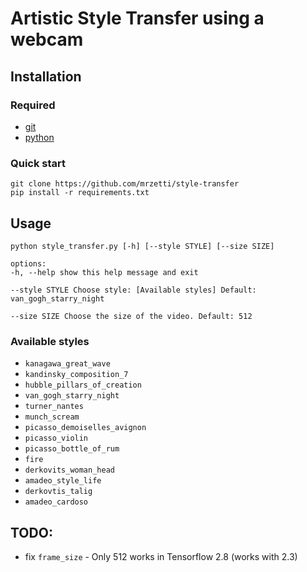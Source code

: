 # Artistic Style Transfer using a webcam

## Installation

### Required
* [git](https://git-scm.com/downloads)
* [python](https://www.python.org/downloads/)

### Quick start
`git clone https://github.com/mrzetti/style-transfer`  
`pip install -r requirements.txt`

## Usage


`python style_transfer.py [-h] [--style STYLE] [--size SIZE]`

	options:
	-h, --help show this help message and exit

	--style STYLE Choose style: [Available styles] Default: van_gogh_starry_night

	--size SIZE Choose the size of the video. Default: 512

### Available styles

* `kanagawa_great_wave`
* `kandinsky_composition_7`
* `hubble_pillars_of_creation`
* `van_gogh_starry_night`
* `turner_nantes`
* `munch_scream`
* `picasso_demoiselles_avignon`
* `picasso_violin`
* `picasso_bottle_of_rum`
* `fire`
* `derkovits_woman_head`
* `amadeo_style_life`
* `derkovtis_talig`
* `amadeo_cardoso`

## TODO:

* fix `frame_size` - Only 512 works in Tensorflow 2.8 (works with 2.3)
